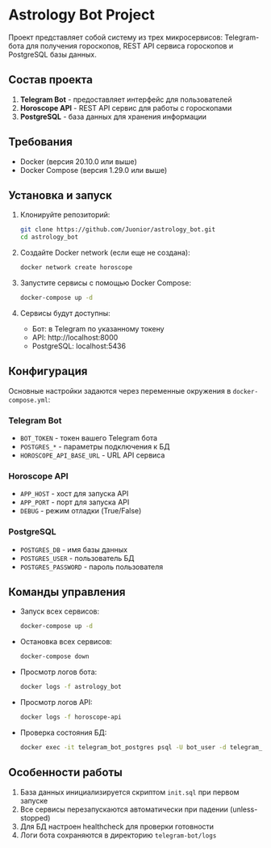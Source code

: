# Astrology Bot Project

Проект представляет собой систему из трех микросервисов: Telegram-бота для получения гороскопов, REST API сервиса гороскопов и PostgreSQL базы данных.

## Состав проекта

1. **Telegram Bot** - предоставляет интерфейс для пользователей
2. **Horoscope API** - REST API сервис для работы с гороскопами
3. **PostgreSQL** - база данных для хранения информации

## Требования

- Docker (версия 20.10.0 или выше)
- Docker Compose (версия 1.29.0 или выше)

## Установка и запуск

1. Клонируйте репозиторий:
   ```bash
   git clone https://github.com/Juonior/astrology_bot.git
   cd astrology_bot
   ```

2. Создайте Docker network (если еще не создана):
   ```bash
   docker network create horoscope
   ```

3. Запустите сервисы с помощью Docker Compose:
   ```bash
   docker-compose up -d
   ```

4. Сервисы будут доступны:
   - Бот: в Telegram по указанному токену
   - API: http://localhost:8000
   - PostgreSQL: localhost:5436

## Конфигурация

Основные настройки задаются через переменные окружения в `docker-compose.yml`:

### Telegram Bot
- `BOT_TOKEN` - токен вашего Telegram бота
- `POSTGRES_*` - параметры подключения к БД
- `HOROSCOPE_API_BASE_URL` - URL API сервиса

### Horoscope API
- `APP_HOST` - хост для запуска API
- `APP_PORT` - порт для запуска API
- `DEBUG` - режим отладки (True/False)

### PostgreSQL
- `POSTGRES_DB` - имя базы данных
- `POSTGRES_USER` - пользователь БД
- `POSTGRES_PASSWORD` - пароль пользователя

## Команды управления

- Запуск всех сервисов:
  ```bash
  docker-compose up -d
  ```

- Остановка всех сервисов:
  ```bash
  docker-compose down
  ```

- Просмотр логов бота:
  ```bash
  docker logs -f astrology_bot
  ```

- Просмотр логов API:
  ```bash
  docker logs -f horoscope-api
  ```

- Проверка состояния БД:
  ```bash
  docker exec -it telegram_bot_postgres psql -U bot_user -d telegram_bot_db
  ```

## Особенности работы

1. База данных инициализируется скриптом `init.sql` при первом запуске
2. Все сервисы перезапускаются автоматически при падении (unless-stopped)
3. Для БД настроен healthcheck для проверки готовности
4. Логи бота сохраняются в директорию `telegram-bot/logs`
